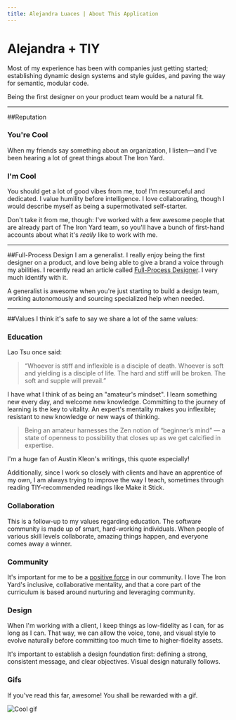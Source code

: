 ```yaml
---
title: Alejandra Luaces | About This Application
---
```

# Alejandra + TIY

Most of my experience has been with companies just getting started; establishing dynamic design systems and style guides, and paving the way for semantic, modular code.

Being the first designer on your product team would be a natural fit.

---

##Reputation

### You're Cool
When my friends say something about an organization, I listen&#8212;and I've been hearing a lot of great things about The Iron Yard.

### I'm Cool
You should get a lot of good vibes from me, too! I'm resourceful and dedicated. I value humility before intelligence. I love collaborating, though I would describe myself as being a supermotivated self-starter.

Don't take it from me, though: I've worked with a few awesome people that are already part of The Iron Yard team, so you'll have a bunch of first-hand accounts about what it's *really* like to work with me.

---

##Full-Process Design
I am a generalist. I really enjoy being the first designer on a product, and love being able to give a brand a voice through my abilities. I recently read an article called [Full-Process Designer](http://fullprocessdesigner.com/). I very much identify with it.

A generalist is awesome when you're just starting to build a design team, working autonomously and sourcing specialized help when needed.

---

##Values
I think it's safe to say we share a lot of the same values:

### Education
Lao Tsu once said:

> &#8220;Whoever is stiff and inflexible is a disciple of death. Whoever is soft and yielding is a disciple of life. The hard and stiff will be broken. The soft and supple will prevail.&#8221;

I have what I think of as being an "amateur's mindset". I learn something new every day, and welcome new knowledge. Committing to the journey of learning is the key to vitality. An expert's mentality makes you inflexible; resistant to new knowledge or new ways of thinking.


> Being an amateur harnesses the Zen notion of “beginner’s mind” — a state of openness to possibility that closes up as we get calcified in expertise.

I'm a huge fan of Austin Kleon's writings, this quote especially!

Additionally, since I work so closely with clients and have an apprentice of my own, I am always trying to improve the way I teach, sometimes through reading TIY-recommended readings like Make it Stick.

### Collaboration
This is a follow-up to my values regarding education. The software community is made up of smart, hard-working individuals. When people of various skill levels collaborate, amazing things happen, and everyone comes away a winner.

### Community
It's important for me to be a [positive force](https://medium.com/@alejandraluaces/we-don-t-need-more-negativity-bfaaaeb81073) in our community. I love The Iron Yard's inclusive, collaborative mentality, and that a core part of the curriculum is based around nurturing and leveraging community.

### Design
When I'm working with a client, I keep things as low-fidelity as I can, for as long as I can. That way, we can allow the voice, tone, and visual style to evolve naturally before committing too much time to higher-fidelity assets.

It's important to establish a design foundation first: defining a strong, consistent message, and clear objectives. Visual design naturally follows.

### Gifs

If you've read this far, awesome! You shall be rewarded with a gif.

![Cool gif](/images/catrusii.gif)
